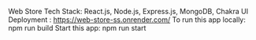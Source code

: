 Web Store 
Tech Stack: React.js, Node.js, Express.js, MongoDB, Chakra UI
Deployment : https://web-store-ss.onrender.com/
To run this app locally: npm run build
Start this app: npm run start
